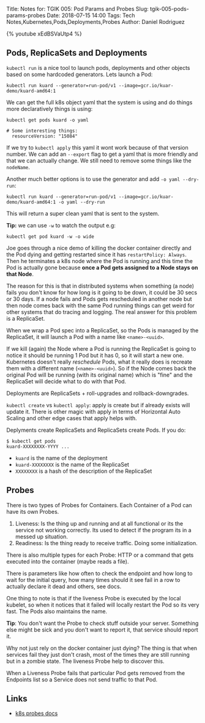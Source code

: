 Title: Notes for: TGIK 005: Pod Params and Probes
Slug: tgik-005-pods-params-probes
Date: 2018-07-15 14:00
Tags: Tech Notes,Kubernetes,Pods,Deployments,Probes
Author: Daniel Rodriguez

{% youtube xEdBSVaUtp4 %}

## Pods, ReplicaSets and Deployments

`kubectl run` is a nice tool to launch pods, deployments and other objects based on some hardcoded generators. Lets launch a Pod:

	kubectl run kuard --generator=run-pod/v1 --image=gcr.io/kuar-demo/kuard-amd64:1

We can get the full k8s object yaml that the system is using and do things more declaratively things is using:

	kubectl get pods kuard -o yaml
	
	# Some interesting things:
	  resourceVersion: "15084"

If we try to `kubectl apply` this yaml it wont work because of that version number. We can add an `--export` flag to get a yaml that is more friendly and that we can actually change. We still need to remove some things like the `nodeName`.

Another much better options is to use the generator and add `-o yaml --dry-run`:

	kubectl run kuard --generator=run-pod/v1 --image=gcr.io/kuar-demo/kuard-amd64:1 -o yaml --dry-run

This will return a super clean yaml that is sent to the system.

**Tip:** we can use `-w` to watch the output e.g:

	kubectl get pod kuard -w -o wide

Joe goes through a nice demo of killing the docker container directly and the Pod dying and getting restarted since it has `restartPolicy: Always`. Then he terminates a k8s node where the Pod is running and this time the Pod is actually gone because **once a Pod gets assigned to a Node stays on that Node**.

The reason for this is that in distributed systems when something (a node) fails you don't know for how long is it going to be down, it could be 30 secs or 30 days. If a node fails and Pods gets rescheduled in another node but then node comes back with the same Pod running things can get weird for other systems that do tracing and logging. The real answer for this problem is a ReplicaSet. 

When we wrap a Pod spec into a ReplicaSet, so the Pods is managed by the ReplicaSet, it will launch a Pod with a name like `<name>-<uuid>`.

If we kill (again) the Node where a Pod is running the ReplicaSet is going to notice it should be running 1 Pod but it has 0, so it will start a new one. Kubernetes doesn't really *reschedule* Pods, what it really does is recreate them with a different name (`<name>-<uuid>`). So if the Node comes back the original Pod will be running (with its original name) which is "fine" and the ReplicaSet will decide what to do with that Pod.

Deployments are ReplicaSets + roll-upgrades and rollback-downgrades.

`kubectl create` vs `kubectl apply`: apply is create but if already exists will update it. There is other magic with apply in terms of Horizontal Auto Scaling and other edge cases that apply helps with.

Deplyments create ReplicaSets and ReplicaSets create Pods. If you do:

	$ kubectl get pods
	kuard-XXXXXXXX-YYYY ...

- `kuard` is the name of the deployment
- `kuard-XXXXXXXX` is the name of the ReplicaSet
- `XXXXXXXX` is a hash of the description of the ReplicaSet

## Probes

There is two types of Probes for Containers. Each Container of a Pod can have its own Probes.

1. Liveness: Is the thing up and running and at all functional or its the service not working correctly. Its used to detect if the program its in a messed up situation.
2. Readiness: Is the thing ready to receive traffic. Doing some initialization.

There is also multiple types for each Probe: HTTP or a command that gets executed into the container (maybe reads a file).

There is parameters like how often to check the endpoint and how long to wait for the initial query, how many times should it see fail in a row to actually declare it dead and others, see docs.

One thing to note is that if the liveness Probe is executed by the local kubelet, so when it notices that it failed will locally restart the Pod so its very fast. The Pods also maintains the name.

**Tip**: You don't want the Probe to check stuff outside your server. Something else might be sick and you don't want to report it, that service should report it.

Why not just rely on the docker container just dying? The thing is that when services fail they just don't crash, most of the times they are still running but in a zombie state. The liveness Probe help to discover this.

When a Liveness Probe fails that particular Pod gets removed from the Endpoints list so a Service does not send traffic to that Pod.

## Links

- [k8s probes docs](https://kubernetes.io/docs/tasks/configure-pod-container/configure-liveness-readiness-probes/)
